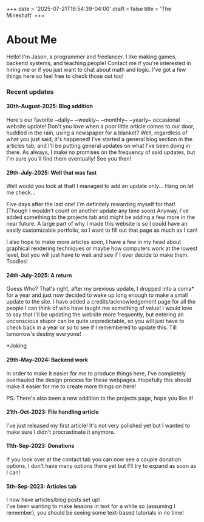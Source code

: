 +++
date = '2025-07-21T16:54:39-04:00'
draft = false
title = 'The Mineshaft'
+++

# About Me

Hello! I'm Jason, a programmer and freelancer. I like making games, backend systems, and teaching people! Contact me if you're interested in hiring me or if you just want to chat about math and logic. I've got a few things here so feel free to check those out too!

### Recent updates

#### 30th-August-2025: Blog addition

Here's our favorite ~daily~ ~weekly~ ~monthly~ ~yearly~ occasional website update! Don't you love when a poor little article comes to our door, huddled in the rain, using a newspaper for a blanket? Well, regardless of what you just said, it's happened! I've started a general blog section in the articles tab, and I'll be putting general updates on what I've been doing in there. As always, I make no promises on the frequency of said updates, but I'm sure you'll find them eventually! See you then!

#### 29th-July-2025: Well that was fast

Well would you look at that! I managed to add an update only... Hang on let me check...

Five days after the last one! I'm definitely rewarding myself for that! (Though I wouldn't count on another update any time soon) Anyway, I've added something to the projects tab and might be adding a few more in the near future. A large part of why I made this website is so I could have an easily customizable portfolio, so I want to fill out that page as much as I can!

I also hope to make more articles soon, I have a few in my head about graphical rendering techniques or maybe how computers work at the lowest level, but you will just have to wait and see if I ever decide to make them. Toodles!

#### 24th-July-2025: A return

Guess Who? That's right, after my previous update, I dropped into a coma* for a year and just now decided to wake up long enough to make a small update to the site. I have added a credits/acknowledgement page for all the people I can think of who have taught me something of value! I would love to say that I'll be updating the website more frequently, but entering an unconscious stupor can be quite unpredictable, so you will just have to check back in a year or so to see if I remembered to update this. Till tomorrow's destiny everyone!

*Joking

#### 29th-May-2024: Backend work

In order to make it easier for me to produce things here, I've completely overhauled the design process for these webpages. Hopefully this should make it easier for me to create more things on here!

PS: There's also been a new addition to the projects page, hope you like it!

#### 21th-Oct-2023: File handling article

I've just released my first article! It's not very polished yet but I wanted to make sure I didn't procrastinate it anymore.

#### 11th-Sep-2023: Donations

If you look over at the contact tab you can now see a couple donation options, I don't have many options there yet but I'll try to expand as soon as I can!

#### 5th-Sep-2023: Articles tab

I now have articles/blog posts set up!  
I've been wanting to make lessons in text for a while so (assuming I remember), you should be seeing some text-based tutorials in no time!

